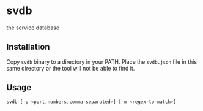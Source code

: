 # svdb

the service database

## Installation

Copy `svdb` binary to a directory in your PATH. Place the `svdb.json` file in this same directory or the tool will not be able to find it.

## Usage

```bash
svdb [-p <port,numbers,comma-separated>] [-m <regex-to-match>]
```